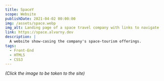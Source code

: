 ```yaml
---
title: SpaceY
scope: Website
publishDate: 2021-04-02 00:00:00
img: /assets/space.webp
img_alt: Landing page of a space travel company with links to navigate and a button to further explore.
link: https://space.alvarny.dev
description: |
  A website show-casing the company's space-tourism offerings.
tags:
  - Front-End
  - HTML5
  - CSS3
---
```


_(Click the image to be taken to the site)_
